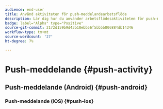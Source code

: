 ```yaml
---
audience: end-user
title: Använd aktiviteten för push-meddelandearbetsflöde
description: Lär dig hur du använder arbetsflödesaktiviteten för push-meddelanden
badge: label="Alpha" type="Positive"
source-git-commit: 2172d159b9d43b18ebb56f5bbbb806884db14346
workflow-type: tm+mt
source-wordcount: '27'
ht-degree: 7%

---
```



# Push-meddelande {#push-activity}

## Push-meddelande (Android) {#push-android}

### Push-meddelande (iOS) {#push-ios}

